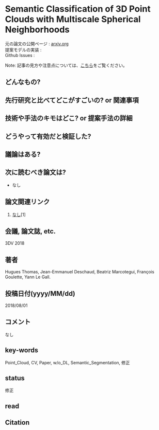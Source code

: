 # Semantic Classification of 3D Point Clouds with Multiscale Spherical Neighborhoods

元の論文の公開ページ : [arxiv.org](https://arxiv.org/abs/1808.00495)  
提案モデルの実装 : []()  
Github Issues : 

Note: 記事の見方や注意点については、[こちら](/)をご覧ください。

## どんなもの?

## 先行研究と比べてどこがすごいの? or 関連事項

## 技術や手法のキモはどこ? or 提案手法の詳細

## どうやって有効だと検証した?

## 議論はある?

## 次に読むべき論文は?
- なし

## 論文関連リンク
1. [なし]()[1]

## 会議, 論文誌, etc.
3DV 2018

## 著者
Hugues Thomas, Jean-Emmanuel Deschaud, Beatriz Marcotegui, François Goulette, Yann Le Gall.

## 投稿日付(yyyy/MM/dd)
2018/08/01

## コメント
なし

## key-words
Point_Cloud, CV, Paper, w/o_DL, Semantic_Segmentation, 修正

## status
修正

## read

## Citation
